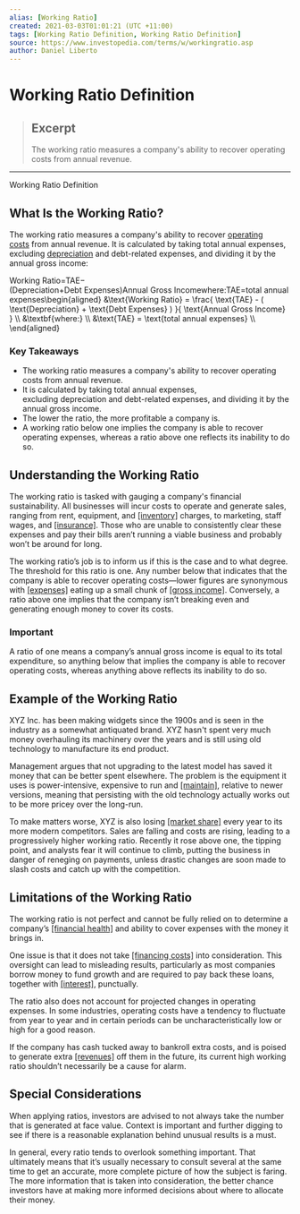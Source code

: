 ```yaml
---
alias: [Working Ratio]
created: 2021-03-03T01:01:21 (UTC +11:00)
tags: [Working Ratio Definition, Working Ratio Definition]
source: https://www.investopedia.com/terms/w/workingratio.asp
author: Daniel Liberto
---
```


# Working Ratio Definition

> ## Excerpt
> The working ratio measures a company's ability to recover operating costs from annual revenue.

---

Working Ratio Definition
## What Is the Working Ratio?

The working ratio measures a company's ability to recover [operating costs](https://www.investopedia.com/terms/o/operating-cost.asp) from annual revenue. It is calculated by taking total annual expenses, excluding [depreciation](https://www.investopedia.com/terms/d/depreciation.asp) and debt-related expenses, and dividing it by the annual gross income:

Working Ratio\=TAE−(Depreciation+Debt Expenses)Annual Gross Incomewhere:TAE\=total annual expenses\\begin{aligned} &\\text{Working Ratio} = \\frac{ \\text{TAE} - ( \\text{Depreciation} + \\text{Debt Expenses} ) }{ \\text{Annual Gross Income} } \\\\ &\\textbf{where:} \\\\ &\\text{TAE} = \\text{total annual expenses} \\\\ \\end{aligned}

### Key Takeaways

-   The working ratio measures a company's ability to recover operating costs from annual revenue.
-   It is calculated by taking total annual expenses, excluding depreciation and debt-related expenses, and dividing it by the annual gross income.
-   The lower the ratio, the more profitable a company is.
-   A working ratio below one implies the company is able to recover operating expenses, whereas a ratio above one reflects its inability to do so. 

## Understanding the Working Ratio

The working ratio is tasked with gauging a company's financial sustainability. All businesses will incur costs to operate and generate sales, ranging from rent, equipment, and [[inventory]](https://www.investopedia.com/terms/i/inventory.asp) charges, to marketing, staff wages, and [[insurance]](https://www.investopedia.com/terms/i/insurance.asp). Those who are unable to consistently clear these expenses and pay their bills aren’t running a viable business and probably won’t be around for long.

The working ratio’s job is to inform us if this is the case and to what degree. The threshold for this ratio is one. Any number below that indicates that the company is able to recover operating costs—lower figures are synonymous with [[expenses]](https://www.investopedia.com/terms/e/expense.asp) eating up a small chunk of [[gross income]](https://www.investopedia.com/terms/g/grossincome.asp). Conversely, a ratio above one implies that the company isn’t breaking even and generating enough money to cover its costs.

### Important

A ratio of one means a company’s annual gross income is equal to its total expenditure, so anything below that implies the company is able to recover operating costs, whereas anything above reflects its inability to do so.

## Example of the Working Ratio

XYZ Inc. has been making widgets since the 1900s and is seen in the industry as a somewhat antiquated brand. XYZ hasn't spent very much money overhauling its machinery over the years and is still using old technology to manufacture its end product.

Management argues that not upgrading to the latest model has saved it money that can be better spent elsewhere. The problem is the equipment it uses is power-intensive, expensive to run and [[maintain]](https://www.investopedia.com/terms/m/maintenance-expenses.asp), relative to newer versions, meaning that persisting with the old technology actually works out to be more pricey over the long-run.

To make matters worse, XYZ is also losing [[market share]](https://www.investopedia.com/terms/m/marketshare.asp) every year to its more modern competitors. Sales are falling and costs are rising, leading to a progressively higher working ratio. Recently it rose above one, the tipping point, and analysts fear it will continue to climb, putting the business in danger of reneging on payments, unless drastic changes are soon made to slash costs and catch up with the competition.

## Limitations of the Working Ratio

The working ratio is not perfect and cannot be fully relied on to determine a company’s [[financial health]](https://www.investopedia.com/terms/f/financial-health.asp) and ability to cover expenses with the money it brings in.

One issue is that it does not take [[financing costs]](https://www.investopedia.com/terms/f/finance_charge.asp) into consideration. This oversight can lead to misleading results, particularly as most companies borrow money to fund growth and are required to pay back these loans, together with [[interest]](https://www.investopedia.com/terms/i/interest.asp), punctually.

The ratio also does not account for projected changes in operating expenses. In some industries, operating costs have a tendency to fluctuate from year to year and in certain periods can be uncharacteristically low or high for a good reason.

If the company has cash tucked away to bankroll extra costs, and is poised to generate extra [[revenues]](https://www.investopedia.com/terms/r/revenue.asp) off them in the future, its current high working ratio shouldn’t necessarily be a cause for alarm.

## Special Considerations

When applying ratios, investors are advised to not always take the number that is generated at face value. Context is important and further digging to see if there is a reasonable explanation behind unusual results is a must.

In general, every ratio tends to overlook something important. That ultimately means that it’s usually necessary to consult several at the same time to get an accurate, more complete picture of how the subject is faring. The more information that is taken into consideration, the better chance investors have at making more informed decisions about where to allocate their money.
